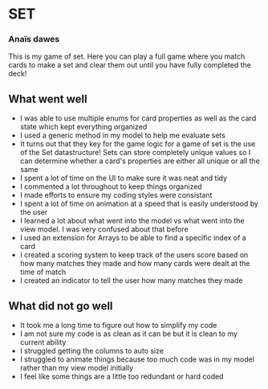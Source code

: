 # SET
### Anaïs dawes

This is my game of set.  Here you can play a full game where you match cards 
to make a set and clear them out until you have fully completed the deck!

## What went well
- I was able to use multiple enums for card properties as well as the card state which kept everything organized
- I used a generic method in my model to help me evaluate sets
- It turns out that they key for the game logic for a game of set is the use of the Set datastructure!  Sets can store completely unique values so I can determine whether a card's properties are either all unique or all the same
- I spent a lot of time on the UI to make sure it was neat and tidy
- I commented a lot throughout to keep things organized
- I made efforts to ensure my coding styles were consistant
- I spent a lot of time on animation at a speed that is easily understood by the user
- I learned a lot about what went into the model vs what went into the view model.  I was very confused about that before
- I used an extension for Arrays to be able to find a specific index of a card
- I created a scoring system to keep track of the users score based on how many matches they made and how many cards were dealt at the time of match
- I created an indicator to tell the user how many matches they made

## What did not go well

- It took me a long time to figure out how to simplify my code
- I am not sure my code is as clean as it can be but it is clean to my current ability
- I struggled getting the columns to auto size 
- I struggled to animate things because too much code was in my model rather than my view model initially
- I feel like some things are a little too redundant or hard coded
